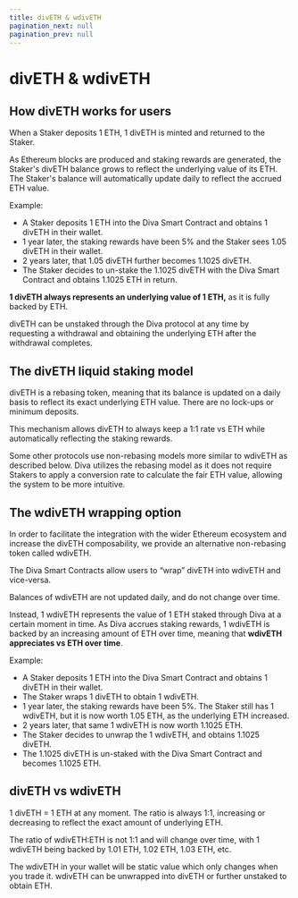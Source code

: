 ```yaml
---
title: divETH & wdivETH
pagination_next: null
pagination_prev: null
---
```


# divETH & wdivETH

## How divETH works for users

When a Staker deposits 1 ETH, 1 divETH is minted and returned to the Staker.

As Ethereum blocks are produced and staking rewards are generated, the Staker's divETH balance grows to reflect the underlying value of its ETH. The Staker's balance will automatically update daily to reflect the accrued ETH value.

Example:

- A Staker deposits 1 ETH into the Diva Smart Contract and obtains 1 divETH in their wallet.
- 1 year later, the staking rewards have been 5% and the Staker sees 1.05 divETH in their wallet.
- 2 years later, that 1.05 divETH further becomes 1.1025 divETH.
- The Staker decides to un-stake the 1.1025 divETH with the Diva Smart Contract and obtains 1.1025 ETH in return.

**1 divETH always represents an underlying value of 1 ETH,** as it is fully backed by ETH.

divETH can be unstaked through the Diva protocol at any time by requesting a withdrawal and obtaining the underlying ETH after the withdrawal completes.


## The divETH liquid staking model

divETH is a rebasing token, meaning that its balance is updated on a daily basis to reflect its exact underlying ETH value. There are no lock-ups or minimum deposits.

This mechanism allows divETH to always keep a 1:1 rate vs ETH while automatically reflecting the staking rewards.

Some other protocols use non-rebasing models more similar to wdivETH as described below. Diva utilizes the rebasing model as it does not require Stakers to apply a conversion rate to calculate the fair ETH value, allowing the system to be more intuitive. 


## The wdivETH wrapping option

In order to facilitate the integration with the wider Ethereum ecosystem and increase the divETH composability, we provide an alternative non-rebasing token called wdivETH.

The Diva Smart Contracts allow users to “wrap” divETH into wdivETH and vice-versa.

Balances of wdivETH are not updated daily, and do not change over time.

Instead, 1 wdivETH represents the value of 1 ETH staked through Diva at a certain moment in time. As Diva accrues staking rewards, 1 wdivETH is backed by an increasing amount of ETH over time, meaning that **wdivETH appreciates vs ETH over time**.

Example:

- A Staker deposits 1 ETH into the Diva Smart Contract and obtains 1 divETH in their wallet.
- The Staker wraps 1 divETH to obtain 1 wdivETH.
- 1 year later, the staking rewards have been 5%. The Staker still has 1 wdivETH, but it is now worth 1.05 ETH, as the underlying ETH increased.
- 2 years later, that same 1 wdivETH is now worth 1.1025 ETH.
- The Staker decides to unwrap the 1 wdivETH, and obtains 1.1025 divETH.
- The 1.1025 divETH is un-staked with the Diva Smart Contract and becomes 1.1025 ETH.

## divETH vs wdivETH

1 divETH = 1 ETH at any moment. The ratio is always 1:1, increasing or decreasing to reflect the exact amount of underlying ETH.

The ratio of wdivETH:ETH is not 1:1 and will change over time, with 1 wdivETH being backed by 1.01 ETH, 1.02 ETH, 1.03 ETH, etc.

The wdivETH in your wallet will be static value which only changes when you trade it. wdivETH can be unwrapped into divETH or further unstaked to obtain ETH.
